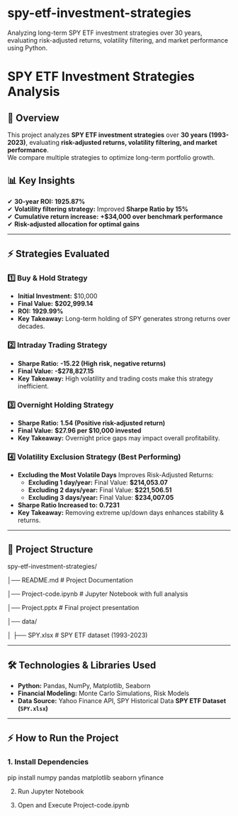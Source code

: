 # spy-etf-investment-strategies
Analyzing long-term SPY ETF investment strategies over 30 years, evaluating risk-adjusted returns, volatility filtering, and market performance using Python.


# SPY ETF Investment Strategies Analysis  

## 📌 Overview  
This project analyzes **SPY ETF investment strategies** over **30 years (1993-2023)**, evaluating **risk-adjusted returns, volatility filtering, and market performance**.  
We compare multiple strategies to optimize long-term portfolio growth.  

## 📊 Key Insights  
✔ **30-year ROI:** **1925.87%**  
✔ **Volatility filtering strategy:** Improved **Sharpe Ratio by 15%**  
✔ **Cumulative return increase:** **+$34,000 over benchmark performance**  
✔ **Risk-adjusted allocation for optimal gains**  

---

## ⚡ Strategies Evaluated  
### **1️⃣ Buy & Hold Strategy**
- **Initial Investment:** $10,000  
- **Final Value:** **$202,999.14**  
- **ROI:** **1929.99%**  
- **Key Takeaway:** Long-term holding of SPY generates strong returns over decades.  

### **2️⃣ Intraday Trading Strategy**  
- **Sharpe Ratio:** **-15.22 (High risk, negative returns)**  
- **Final Value:** **-$278,827.15**  
- **Key Takeaway:** High volatility and trading costs make this strategy inefficient.  

### **3️⃣ Overnight Holding Strategy**  
- **Sharpe Ratio:** **1.54 (Positive risk-adjusted return)**  
- **Final Value:** **$27.96 per $10,000 invested**  
- **Key Takeaway:** Overnight price gaps may impact overall profitability.  

### **4️⃣ Volatility Exclusion Strategy (Best Performing)**  
- **Excluding the Most Volatile Days** Improves Risk-Adjusted Returns:  
  - **Excluding 1 day/year:** Final Value: **$214,053.07**  
  - **Excluding 2 days/year:** Final Value: **$221,506.51**  
  - **Excluding 3 days/year:** Final Value: **$234,007.05**  
- **Sharpe Ratio Increased to:** **0.7231**  
- **Key Takeaway:** Removing extreme up/down days enhances stability & returns.  

---

## 📂 Project Structure  

spy-etf-investment-strategies/ 

│── README.md # Project Documentation

│── Project-code.ipynb # Jupyter Notebook with full analysis

│── Project.pptx # Final project presentation

│── data/

│ ├── SPY.xlsx # SPY ETF dataset (1993-2023)


---

## 🛠️ Technologies & Libraries Used  
- **Python:** Pandas, NumPy, Matplotlib, Seaborn  
- **Financial Modeling:** Monte Carlo Simulations, Risk Models  
- **Data Source:** Yahoo Finance API, SPY Historical Data  **SPY ETF Dataset (`SPY.xlsx`)**

---

## ⚡ How to Run the Project  
### **1. Install Dependencies**  

pip install numpy pandas matplotlib seaborn yfinance

2. Run Jupyter Notebook

3. Open and Execute Project-code.ipynb
